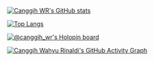 

<!---
canggihwr/canggihwr is a ✨ special ✨ repository because its `README.md` (this file) appears on your GitHub profile.
You can click the Preview link to take a look at your changes.
--->


[![Canggih WR's GitHub stats](https://github-readme-stats.vercel.app/api?username=canggihwr&show_icons=true&theme=tokyonight&hide=issues)](https://github.com/canggihwr/github-readme-stats)

[![Top Langs](https://github-readme-stats.vercel.app/api/top-langs/?username=canggihwr&layout=compact&show_icons=true&theme=tokyonight&hide=html)](https://github.com/canggihwr/github-readme-stats)

[![@canggih_wr's Holopin board](https://holopin.me/canggih_wr)](https://holopin.io/@canggih_wr)

<!---
<p align="center"> 
  All time visitors count<br>
  <img src="https://profile-counter.glitch.me/canggihwr/count.svg" />
</p>
--->


[![Canggih Wahyu Rinaldi's GitHub Activity Graph](https://activity-graph.herokuapp.com/graph?username=canggihwr&theme=rogue)](https://github.com/canhhihwr)

